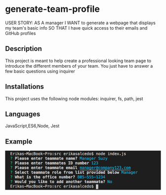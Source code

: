 # generate-team-profile
USER STORY: AS A manager I WANT to generate a webpage that displays my team's basic info SO THAT I have quick access to their emails and GitHub profiles

## Description
This project is meant to help create a professional looking team page to introduce the different members of your team.  You just have to answer a few basic questions using inquirer

## Installations
This project uses the following node modules: inquirer, fs, path, jest

## Languages
JavaScript,ES6,Node, Jest

## Example 
![team-generator](img/image-sample.png)
